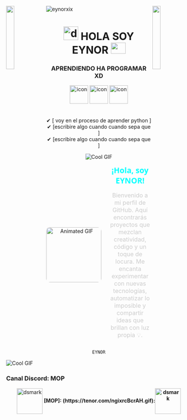 ![eynorxix](https://github.com/user-attachments/assets/2d67a62a-c32b-4c72-8364-bf52d901ea12)
<img align="left" src="https://user-images.githubusercontent.com/65187002/144930161-2f783401-8d27-4fdf-a2f7-cc0ba32f1f1f.gif" width="21%" style="display:inline;"><img align="right" src="https://user-images.githubusercontent.com/65187002/144930161-2f783401-8d27-4fdf-a2f7-cc0ba32f1f1f.gif" width="21%" style="display:inline;">



# <div align="center"><img alt="dsmark" height="37px" width="40px" src="https://camo.githubusercontent.com/c80452cb2661014b6e7b442887b55fc3cae98a7d2c25346af5c503655afa14bf/68747470733a2f2f63646e2e69636f6e73636f75742e636f6d2f69636f6e2f667265652f706e672d3235362f76697375616c2d73747564696f2d636f64652d333235313630332d323732343635302e706e673f7261773d74727565"></img> HOLA SOY EYNOR <img alt="" height="30px" width="40px" src="https://c.tenor.com/Fxf0peSYg_IAAAAd/tenor.gif"></img>

<h3 align="center">APRENDIENDO HA PROGRAMAR XD</h3>


<div align="center">
  <img src="https://techstack-generator.vercel.app/java-icon.svg" alt="icon" width="50" height="50" />
  <img src="https://techstack-generator.vercel.app/python-icon.svg" alt="icon" width="50" height="50" />
  <img src="https://techstack-generator.vercel.app/github-icon.svg" alt="icon" width="50" height="50" />
</div>
<br>




<div align="center">
<br>
✔ [ voy en el proceso de aprender python ]<br>
✔ [escribire algo cuando cuando sepa que ]<br>
✔ [escribire algo cuando cuando sepa que ]<br>
  
![Cool GIF](https://media0.giphy.com/media/v1.Y2lkPTc5MGI3NjExNXdrZXozMjByemRiMmhueXJ2NnZ0a3hudXVsYXZwMWpsMmU0ZXZ5NiZlcD12MV9pbnRlcm5hbF9naWZfYnlfaWQmY3Q9Zw/YZX4FWwOJTK5W/giphy.gif)


<div style="display: flex; align-items: center; gap: 20px;">
  <img src="https://media4.giphy.com/media/v1.Y2lkPTc5MGI3NjExbzlxMjV4ZGxtZHNhZm42eWZ4NmZhazViZDIwbnN2d3NhOXJwOWJ2ciZlcD12MV9pbnRlcm5hbF9naWZfYnlfaWQmY3Q9Zw/gV0lvve9qDk9W/giphy.gif" alt="Animated GIF" width="150" style="border-radius: 10px;">
  
  <div>
    <h2 style="margin: 0; font-family: 'Segoe UI', sans-serif; color: #00ffff;">¡Hola, soy EYNOR!</h2>
    <p style="font-size: 16px; color: #ccc; max-width: 400px;">
      Bienvenido a mi perfil de GitHub. Aquí encontrarás proyectos que mezclan creatividad, código y un toque de locura. Me encanta experimentar con nuevas tecnologías, automatizar lo imposible y compartir ideas que brillan con luz propia 💡.
    </p>
  </div>
</div>

    EYNOR
  </h1>
</div>


![Cool GIF](https://media4.giphy.com/media/v1.Y2lkPTc5MGI3NjExZTlodTJjdWhyM3RzZXl1c2Eza2d0Y2I3NWVsdHVybDJydWp4YTdidSZlcD12MV9pbnRlcm5hbF9naWZfYnlfaWQmY3Q9Zw/12A2hq8FMIY63e/giphy.gif)

### Canal Discord: MOP
<div align="center">
<img alt="dsmark" align="center" height="70px" width="70px" src="https://c.tenor.com/cXlrPENTVkEAAAAi/chika-dance.gif">
 <b> [MOP]: (https://tenor.com/ngixrcBcrAH.gif):<img alt="dsmark" align="center" height="70px" width="70px" src="https://c.tenor.com/cXlrPENTVkEAAAAi/chika-dance.gif">
 

